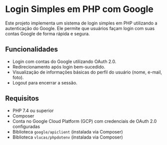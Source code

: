 # Login Simples em PHP com Google

Este projeto implementa um sistema de login simples em PHP utilizando a autenticação do Google. 
Ele permite que usuários façam login com suas contas Google de forma rápida e segura.

## Funcionalidades

- Login com contas do Google utilizando OAuth 2.0.
- Redirecionamento após login bem-sucedido.
- Visualização de informações básicas do perfil do usuário (nome, e-mail, foto).
- Logout para encerrar a sessão.

## Requisitos

- PHP 7.4 ou superior
- Composer
- Conta no Google Cloud Platform (GCP) com credenciais de OAuth 2.0 configuradas
- Biblioteca `google/apiclient` (instalada via Composer)
- Biblioteca `vlucas/phpdotenv` (instalada via Composer)